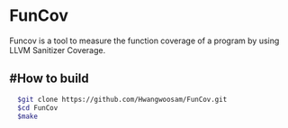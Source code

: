 # FunCov
Funcov is a tool to measure the function coverage of a program by using LLVM Sanitizer Coverage.

#How to build
------------------------------------
```bash  
  $git clone https://github.com/Hwangwoosam/FunCov.git
  $cd FunCov
  $make
```
